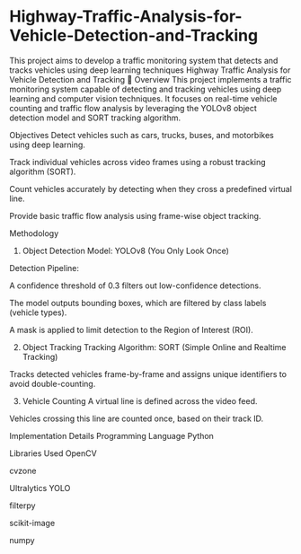 # Highway-Traffic-Analysis-for-Vehicle-Detection-and-Tracking
This project aims to develop a  traffic monitoring system that detects and tracks vehicles using deep learning techniques
Highway Traffic Analysis for Vehicle Detection and Tracking
📌 Overview
This project implements a traffic monitoring system capable of detecting and tracking vehicles using deep learning and computer vision techniques. It focuses on real-time vehicle counting and traffic flow analysis by leveraging the YOLOv8 object detection model and SORT tracking algorithm.

 Objectives
Detect vehicles such as cars, trucks, buses, and motorbikes using deep learning.

Track individual vehicles across video frames using a robust tracking algorithm (SORT).

Count vehicles accurately by detecting when they cross a predefined virtual line.

Provide basic traffic flow analysis using frame-wise object tracking.

 Methodology
1. Object Detection
Model: YOLOv8 (You Only Look Once)

Detection Pipeline:

A confidence threshold of 0.3 filters out low-confidence detections.

The model outputs bounding boxes, which are filtered by class labels (vehicle types).

A mask is applied to limit detection to the Region of Interest (ROI).

2. Object Tracking
Tracking Algorithm: SORT (Simple Online and Realtime Tracking)

Tracks detected vehicles frame-by-frame and assigns unique identifiers to avoid double-counting.

3. Vehicle Counting
A virtual line is defined across the video feed.

Vehicles crossing this line are counted once, based on their track ID.

 Implementation Details
 Programming Language
Python

 Libraries Used
OpenCV

cvzone

Ultralytics YOLO

filterpy

scikit-image

numpy
